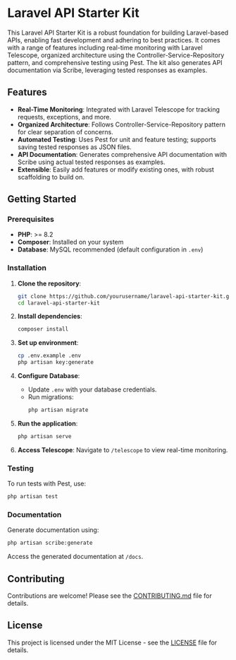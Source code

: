 # Laravel API Starter Kit

This Laravel API Starter Kit is a robust foundation for building Laravel-based APIs, enabling fast development and adhering to best practices. It comes with a range of features including real-time monitoring with Laravel Telescope, organized architecture using the Controller-Service-Repository pattern, and comprehensive testing using Pest. The kit also generates API documentation via Scribe, leveraging tested responses as examples.

## Features

- **Real-Time Monitoring**: Integrated with Laravel Telescope for tracking requests, exceptions, and more.
- **Organized Architecture**: Follows Controller-Service-Repository pattern for clear separation of concerns.
- **Automated Testing**: Uses Pest for unit and feature testing; supports saving tested responses as JSON files.
- **API Documentation**: Generates comprehensive API documentation with Scribe using actual tested responses as examples.
- **Extensible**: Easily add features or modify existing ones, with robust scaffolding to build on.

## Getting Started

### Prerequisites

- **PHP**: >= 8.2
- **Composer**: Installed on your system
- **Database**: MySQL recommended (default configuration in `.env`)
  
### Installation

1. **Clone the repository**:
   ```bash
   git clone https://github.com/yourusername/laravel-api-starter-kit.git
   cd laravel-api-starter-kit
   ```

2. **Install dependencies**:
   ```bash
   composer install
   ```

3. **Set up environment**:
   ```bash
   cp .env.example .env
   php artisan key:generate
   ```

4. **Configure Database**:
   - Update `.env` with your database credentials.
   - Run migrations:
     ```bash
     php artisan migrate
     ```

5. **Run the application**:
   ```bash
   php artisan serve
   ```

6. **Access Telescope**:
   Navigate to `/telescope` to view real-time monitoring.

### Testing

To run tests with Pest, use:
```bash
php artisan test
```

### Documentation

Generate documentation using:
```bash
php artisan scribe:generate
```
Access the generated documentation at `/docs`.

## Contributing

Contributions are welcome! Please see the [CONTRIBUTING.md](CONTRIBUTING.md) file for details.

## License

This project is licensed under the MIT License - see the [LICENSE](LICENSE) file for details.

